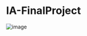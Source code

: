 # IA-FinalProject

![image](https://user-images.githubusercontent.com/73674274/168380384-e5079c8c-11a7-4662-bb78-1bda4d7334dd.png)
